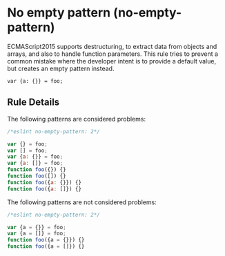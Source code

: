 # No empty pattern (no-empty-pattern)

ECMAScript2015 supports destructuring, to extract data from objects and arrays, and also to handle function parameters. This rule tries to prevent a common mistake where the developer intent is to provide a default value, but creates an empty pattern instead.

```
var {a: {}} = foo;
```

## Rule Details

The following patterns are considered problems:

```js
/*eslint no-empty-pattern: 2*/

var {} = foo;
var [] = foo;
var {a: {}} = foo;
var {a: []} = foo;
function foo({}) {}
function foo([]) {}
function foo({a: {}}) {}
function foo({a: []}) {}
```

The following patterns are not considered problems:

```js
/*eslint no-empty-pattern: 2*/

var {a = {}} = foo;
var {a = []} = foo;
function foo({a = {}}) {}
function foo({a = []}) {}
```
